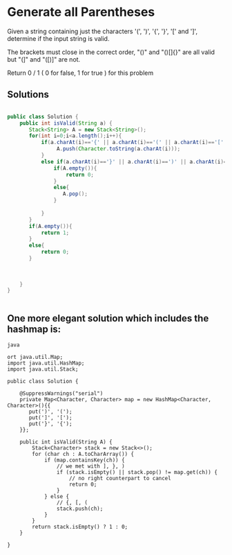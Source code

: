 # Generate all Parentheses

Given a string containing just the characters '(', ')', '{', '}', '[' and ']', determine if the input string is valid.

The brackets must close in the correct order, "()" and "()[]{}" are all valid but "(]" and "([)]" are not.

Return 0 / 1 ( 0 for false, 1 for true ) for this problem


## Solutions

```java

public class Solution {
	public int isValid(String a) {
	   Stack<String> A = new Stack<String>(); 
	   for(int i=0;i<a.length();i++){
	       if(a.charAt(i)=='{' || a.charAt(i)=='(' || a.charAt(i)=='[' ){
	            A.push(Character.toString(a.charAt(i)));
	       }
	       else if(a.charAt(i)=='}' || a.charAt(i)==')' || a.charAt(i)==']'){
	           if(A.empty()){
	               return 0;
	           }
	           else{
	              A.pop(); 
	           }
	           
	       }
	   }
	   if(A.empty()){
	       return 1;
	   }
	   else{
	       return 0;
	   }
	   
	   
	   
	}
}



```



## One more elegant solution which includes the hashmap is:

```
java

ort java.util.Map;
import java.util.HashMap;
import java.util.Stack;
 
public class Solution {
    
    @SuppressWarnings("serial")
    private Map<Character, Character> map = new HashMap<Character, Character>(){{
       put(')', '(');
       put(']', '[');
       put('}', '{');
    }};
    
    public int isValid(String A) {
        Stack<Character> stack = new Stack<>();
        for (char ch : A.toCharArray()) {
            if (map.containsKey(ch)) {
                // we met with ], }, )
                if (stack.isEmpty() || stack.pop() != map.get(ch)) {
                    // no right counterpart to cancel
                    return 0;
                }
            } else {
                // {, [, (
                stack.push(ch);
            }
        }
        return stack.isEmpty() ? 1 : 0;
    }
    
}




```
